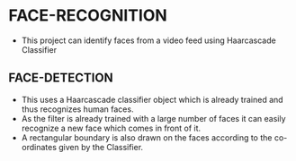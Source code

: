 # FACE-RECOGNITION
- This project can identify faces from a video feed using Haarcascade Classifier

## FACE-DETECTION
- This uses a Haarcascade classifier object which is already trained and thus recognizes human faces.
- As the filter is already trained with a large number of faces it can easily recognize a new face which comes in front of it.
- A rectangular boundary is also drawn on the faces according to the co-ordinates given by the Classifier.
